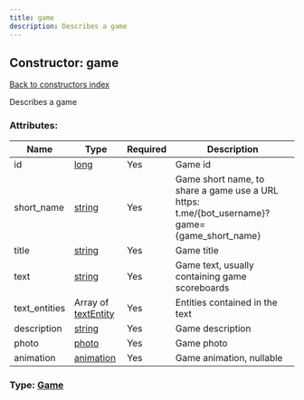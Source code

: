 ```yaml
---
title: game
description: Describes a game
---
```

## Constructor: game  
[Back to constructors index](index.md)



Describes a game

### Attributes:

| Name     |    Type       | Required | Description |
|----------|---------------|----------|-------------|
|id|[long](../types/long.md) | Yes|Game id|
|short\_name|[string](../types/string.md) | Yes|Game short name, to share a game use a URL https: t.me/{bot_username}?game={game_short_name}|
|title|[string](../types/string.md) | Yes|Game title|
|text|[string](../types/string.md) | Yes|Game text, usually containing game scoreboards|
|text\_entities|Array of [textEntity](../constructors/textEntity.md) | Yes|Entities contained in the text|
|description|[string](../types/string.md) | Yes|Game description|
|photo|[photo](../constructors/photo.md) | Yes|Game photo|
|animation|[animation](../constructors/animation.md) | Yes|Game animation, nullable|



### Type: [Game](../types/Game.md)


